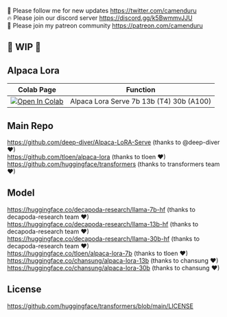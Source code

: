 🐣 Please follow me for new updates https://twitter.com/camenduru <br />
🔥 Please join our discord server https://discord.gg/k5BwmmvJJU <br />
🥳 Please join my patreon community https://patreon.com/camenduru <br />

## 🚦 WIP 🚦

## Alpaca Lora

| Colab Page | Function
| --- | --- |
[![Open In Colab](https://colab.research.google.com/assets/colab-badge.svg)](https://colab.research.google.com/github/camenduru/alpaca-lora/blob/main/alpaca_lora_colab.ipynb) | Alpaca Lora Serve 7b 13b (T4) 30b (A100)

## Main Repo
https://github.com/deep-diver/Alpaca-LoRA-Serve (thanks to @deep-diver ❤) <br />
https://github.com/tloen/alpaca-lora (thanks to tloen ❤) <br />
https://github.com/huggingface/transformers (thanks to transformers team ❤) <br />

## Model
https://huggingface.co/decapoda-research/llama-7b-hf (thanks to decapoda-research team ❤) <br />
https://huggingface.co/decapoda-research/llama-13b-hf (thanks to decapoda-research team ❤) <br />
https://huggingface.co/decapoda-research/llama-30b-hf (thanks to decapoda-research team ❤) <br />
https://huggingface.co/tloen/alpaca-lora-7b (thanks to tloen ❤) <br />
https://huggingface.co/chansung/alpaca-lora-13b (thanks to chansung ❤) <br />
https://huggingface.co/chansung/alpaca-lora-30b (thanks to chansung ❤) <br />

## License
https://github.com/huggingface/transformers/blob/main/LICENSE
